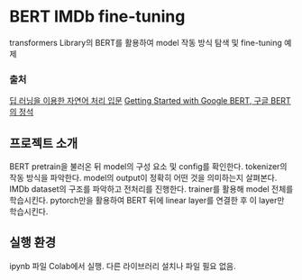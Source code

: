 # BERT IMDb fine-tuning

transformers Library의 BERT를 활용하여 model 작동 방식 탐색 및 fine-tuning 예제

### 출처

[딥 러닝을 이용한 자연어 처리 입문](https://wikidocs.net/24586)
[Getting Started with Google BERT, 구글 BERT의 정석](https://github.com/PacktPublishing/Getting-Started-with-Google-BERT?tab=readme-ov-file)

## 프로젝트 소개

BERT pretrain을 불러온 뒤 model의 구성 요소 및 config를 확인한다.
tokenizer의 작동 방식을 파악한다.
model의 output이 정확히 어떤 것을 의미하는지 살펴본다.
IMDb dataset의 구조를 파악하고 전처리를 진행한다.
trainer를 활용해 model 전체를 학습시킨다.
pytorch만을 활용하여 BERT 뒤에 linear layer를 연결한 후 이 layer만 학습시킨다.


## 실행 환경
ipynb 파일 Colab에서 실행.
다른 라이브러리 설치나 파일 필요 없음.